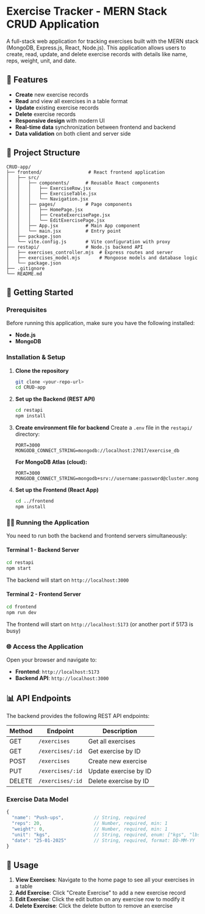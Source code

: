 # Exercise Tracker - MERN Stack CRUD Application

A full-stack web application for tracking exercises built with the MERN stack (MongoDB, Express.js, React, Node.js). This application allows users to create, read, update, and delete exercise records with details like name, reps, weight, unit, and date.

## 🚀 Features

- **Create** new exercise records
- **Read** and view all exercises in a table format
- **Update** existing exercise records
- **Delete** exercise records
- **Responsive design** with modern UI
- **Real-time data** synchronization between frontend and backend
- **Data validation** on both client and server side

## 📁 Project Structure

```
CRUD-app/
├── frontend/                 # React frontend application
│   ├── src/
│   │   ├── components/      # Reusable React components
│   │   │   ├── ExerciseRow.jsx
│   │   │   ├── ExerciseTable.jsx
│   │   │   └── Navigation.jsx
│   │   ├── pages/           # Page components
│   │   │   ├── HomePage.jsx
│   │   │   ├── CreateExercisePage.jsx
│   │   │   └── EditExercisePage.jsx
│   │   ├── App.jsx          # Main App component
│   │   └── main.jsx         # Entry point
│   ├── package.json
│   └── vite.config.js       # Vite configuration with proxy
├── restapi/                 # Node.js backend API
│   ├── exercises_controller.mjs  # Express routes and server
│   ├── exercises_model.mjs       # Mongoose models and database logic
│   └── package.json
├── .gitignore
└── README.md
```

## 🚀 Getting Started

### Prerequisites

Before running this application, make sure you have the following installed:

- **Node.js**
- **MongoDB**

### Installation & Setup

1. **Clone the repository**
   ```bash
   git clone <your-repo-url>
   cd CRUD-app
   ```

2. **Set up the Backend (REST API)**
   ```bash
   cd restapi
   npm install
   ```

3. **Create environment file for backend**
   Create a `.env` file in the `restapi/` directory:
   ```env
   PORT=3000
   MONGODB_CONNECT_STRING=mongodb://localhost:27017/exercise_db
   ```
   
   **For MongoDB Atlas (cloud):**
   ```env
   PORT=3000
   MONGODB_CONNECT_STRING=mongodb+srv://username:password@cluster.mongodb.net/exercise_db
   ```

4. **Set up the Frontend (React App)**
   ```bash
   cd ../frontend
   npm install
   ```

### 🏃‍♂️ Running the Application

You need to run both the backend and frontend servers simultaneously:

#### Terminal 1 - Backend Server
```bash
cd restapi
npm start
```
The backend will start on `http://localhost:3000`

#### Terminal 2 - Frontend Server
```bash
cd frontend
npm run dev
```
The frontend will start on `http://localhost:5173` (or another port if 5173 is busy)

### 🌐 Access the Application

Open your browser and navigate to:
- **Frontend**: `http://localhost:5173`
- **Backend API**: `http://localhost:3000`

## 📊 API Endpoints

The backend provides the following REST API endpoints:

| Method | Endpoint | Description |
|--------|----------|-------------|
| GET | `/exercises` | Get all exercises |
| GET | `/exercises/:id` | Get exercise by ID |
| POST | `/exercises` | Create new exercise |
| PUT | `/exercises/:id` | Update exercise by ID |
| DELETE | `/exercises/:id` | Delete exercise by ID |

### Exercise Data Model

```javascript
{
  "name": "Push-ups",           // String, required
  "reps": 20,                   // Number, required, min: 1
  "weight": 0,                  // Number, required, min: 1
  "unit": "kgs",                // String, required, enum: ["kgs", "lbs"]
  "date": "25-01-2025"          // String, required, format: DD-MM-YY
}
```

## 🎯 Usage

1. **View Exercises**: Navigate to the home page to see all your exercises in a table
2. **Add Exercise**: Click "Create Exercise" to add a new exercise record
3. **Edit Exercise**: Click the edit button on any exercise row to modify it
4. **Delete Exercise**: Click the delete button to remove an exercise